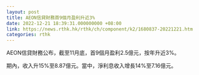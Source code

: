 ```yaml
---
layout: post
title: AEON信貸財務首9個月盈利升近3%
date: 2022-12-21 18:39:31.000000000 +08:00
link: https://news.rthk.hk/rthk/ch/component/k2/1680837-20221221.htm
categories: rthk
---
```


AEON信貸財務公布，截至11月底，首9個月盈利2.5億元，按年升近3%。

期內，收入升15%至8.87億元。當中，淨利息收入增長14%至7.16億元。
